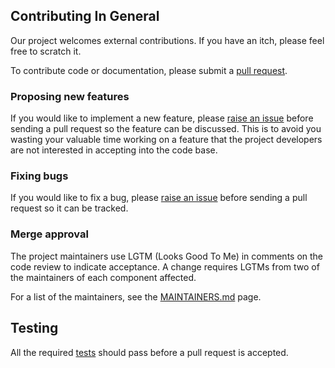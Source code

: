 ## Contributing In General
Our project welcomes external contributions. If you have an itch, please feel
free to scratch it.

To contribute code or documentation, please submit a [pull request](https://github.com/IBM/topography-searcher/pulls).

### Proposing new features

If you would like to implement a new feature, please [raise an issue](https://github.com/IBM/topography-searcher/issues)
before sending a pull request so the feature can be discussed. This is to avoid
you wasting your valuable time working on a feature that the project developers
are not interested in accepting into the code base.

### Fixing bugs

If you would like to fix a bug, please [raise an issue](https://github.com/IBM/topography-searcher/issues) before sending a
pull request so it can be tracked.

### Merge approval

The project maintainers use LGTM (Looks Good To Me) in comments on the code
review to indicate acceptance. A change requires LGTMs from two of the
maintainers of each component affected.

For a list of the maintainers, see the [MAINTAINERS.md](MAINTAINERS.md) page.

## Testing
All the required [tests](https://github.com/IBM/topography-searcher/tree/master/tests) should pass
before a pull request is accepted.

